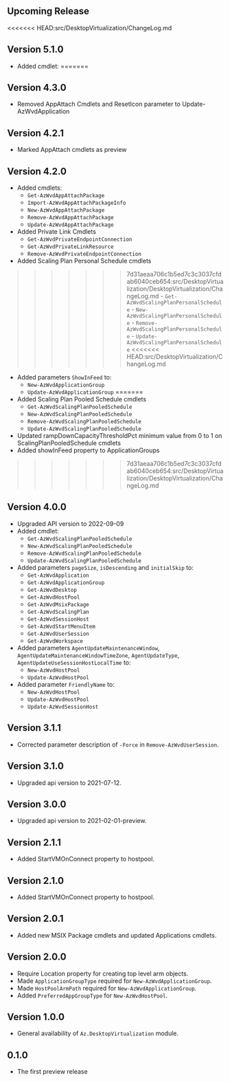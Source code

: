 <!--
    Please leave this section at the top of the change log.

    Changes for the upcoming release should go under the section titled "Upcoming Release", and should adhere to the following format:

    ## Upcoming Release
    * Overview of change #1
        - Additional information about change #1
    * Overview of change #2
        - Additional information about change #2
        - Additional information about change #2
    * Overview of change #3
    * Overview of change #4
        - Additional information about change #4

    ## YYYY.MM.DD - Version X.Y.Z (Previous Release)
    * Overview of change #1
        - Additional information about change #1
-->
## Upcoming Release

<<<<<<< HEAD:src/DesktopVirtualization/ChangeLog.md
## Version 5.1.0
* Added cmdlet:
=======
## Version 4.3.0
* Removed AppAttach Cmdlets and ResetIcon parameter to Update-AzWvdApplication

## Version 4.2.1
* Marked AppAttach cmdlets as preview

## Version 4.2.0
* Added cmdlets:
    - `Get-AzWvdAppAttachPackage`
    - `Import-AzWvdAppAttachPackageInfo`
    - `New-AzWvdAppAttachPackage`
    - `Remove-AzWvdAppAttachPackage`
    - `Update-AzWvdAppAttachPackage`
* Added Private Link Cmdlets
    - `Get-AzWvdPrivateEndpointConnection`
    - `Get-AzWvdPrivateLinkResource`
    - `Remove-AzWvdPrivateEndpointConnection`
* Added Scaling Plan Personal Schedule cmdlets
>>>>>>> 7d31aeaa706c1b5ed7c3c3037cfdab6040ceb654:src/DesktopVirtualization/DesktopVirtualization/ChangeLog.md
    - `Get-AzWvdScalingPlanPersonalSchedule`
    - `New-AzWvdScalingPlanPersonalSchedule`
    - `Remove-AzWvdScalingPlanPersonalSchedule`
    - `Update-AzWvdScalingPlanPersonalSchedule`
<<<<<<< HEAD:src/DesktopVirtualization/ChangeLog.md
* Added parameters `ShowInFeed` to:
    - `New-AzWvdApplicationGroup`
    - `Update-AzWvdApplicationGroup`
=======
* Added Scaling Plan Pooled Schedule cmdlets
    - `Get-AzWvdScalingPlanPooledSchedule`
    - `New-AzWvdScalingPlanPooledSchedule`
    - `Remove-AzWvdScalingPlanPooledSchedule`
    - `Update-AzWvdScalingPlanPooledSchedule`
* Updated rampDownCapacityThresholdPct minimum value from 0 to 1 on ScalingPlanPooledSchedule cmdlets
* Added showInFeed property to ApplicationGroups
>>>>>>> 7d31aeaa706c1b5ed7c3c3037cfdab6040ceb654:src/DesktopVirtualization/DesktopVirtualization/ChangeLog.md

## Version 4.0.0
* Upgraded API version to 2022-09-09
* Added cmdlet:
    - `Get-AzWvdScalingPlanPooledSchedule`
    - `New-AzWvdScalingPlanPooledSchedule`
    - `Remove-AzWvdScalingPlanPooledSchedule`
    - `Update-AzWvdScalingPlanPooledSchedule`
* Added parameters `pageSize`, `isDescending` and `initialSkip` to:
    - `Get-AzWvdApplication`
    - `Get-AzWvdApplicationGroup`
    - `Get-AzWvdDesktop`
    - `Get-AzWvdHostPool`
    - `Get-AzWvdMsixPackage`
    - `Get-AzWvdScalingPlan`
    - `Get-AzWvdSessionHost`
    - `Get-AzWvdStartMenuItem`
    - `Get-AzWvdUserSession`
    - `Get-AzWvdWorkspace`
* Added parameters `AgentUpdateMaintenanceWindow`, `AgentUpdateMaintenanceWindowTimeZone`, `AgentUpdateType`, `AgentUpdateUseSessionHostLocalTime` to:
    - `New-AzWvdHostPool`
    - `Update-AzWvdHostPool`
* Added parameter `FriendlyName` to:
    - `New-AzWvdHostPool`
    - `Update-AzWvdHostPool`
    - `Update-AzWvdSessionHost`

## Version 3.1.1
* Corrected parameter description of `-Force` in `Remove-AzWvdUserSession`.

## Version 3.1.0
* Upgraded api version to 2021-07-12.

## Version 3.0.0
* Upgraded api version to 2021-02-01-preview.

## Version 2.1.1
* Added StartVMOnConnect property to hostpool.

## Version 2.1.0
* Added StartVMOnConnect property to hostpool.

## Version 2.0.1
* Added new MSIX Package cmdlets and updated Applications cmdlets.

## Version 2.0.0
* Require Location property for creating top level arm objects.
* Made `ApplicationGroupType` required for `New-AzWvdApplicationGroup`.
* Made `HostPoolArmPath` required for `New-AzWvdApplicationGroup`.
* Added `PreferredAppGroupType` for `New-AzWvdHostPool`.

## Version 1.0.0
* General availability of `Az.DesktopVirtualization` module.

## 0.1.0
* The first preview release

